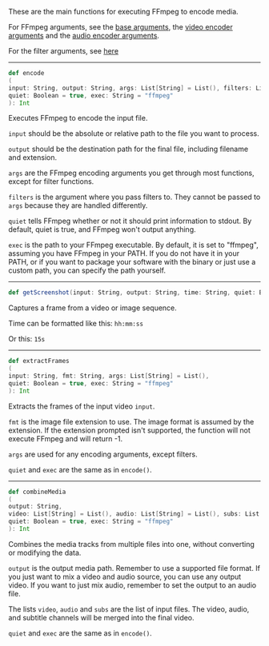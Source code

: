 These are the main functions for executing FFmpeg to encode media.

For FFmpeg arguments, see the [base arguments](base.md), the [video encoder arguments](video.md) and the [audio encoder arguments](audio.md).

For the filter arguments, see [here](filers.md)

---

```scala
def encode
(
input: String, output: String, args: List[String] = List(), filters: List[String] = List(),
quiet: Boolean = true, exec: String = "ffmpeg"
): Int
```
Executes FFmpeg to encode the input file.

```input``` should be the absolute or relative path to the file you want to process.

```output``` should be the destination path for the final file, including filename and extension.

```args``` are the FFmpeg encoding arguments you get through most functions, except for filter functions.

```filters``` is the argument where you pass filters to. They cannot be passed to ```args``` because they are handled differently.

```quiet``` tells FFmpeg whether or not it should print information to stdout. By default, quiet is true, and FFmpeg won't output anything.

```exec``` is the path to your FFmpeg executable. By default, it is set to "ffmpeg", assuming you have FFmpeg in your PATH. If you do not have it in your PATH, or if you want to package your software with the binary or just use a custom path, you can specify the path yourself.

---

```scala
def getScreenshot(input: String, output: String, time: String, quiet: Boolean = true, exec = "ffmpeg")
```
Captures a frame from a video or image sequence.

Time can be formatted like this: ```hh:mm:ss```

Or this: ```15s```

---

```scala
def extractFrames
(
input: String, fmt: String, args: List[String] = List(),
quiet: Boolean = true, exec: String = "ffmpeg"
): Int
```
Extracts the frames of the input video ```input```.

```fmt``` is the image file extension to use. The image format is assumed by the extension. If the extension prompted isn't supported, the function will not execute FFmpeg and will return -1.

```args``` are used for any encoding arguments, except filters.

```quiet``` and ```exec``` are the same as in ```encode()```.

---

```scala
def combineMedia
(
output: String,
video: List[String] = List(), audio: List[String] = List(), subs: List[String] = List(),
quiet: Boolean = true, exec: String = "ffmpeg"
): Int
```
Combines the media tracks from multiple files into one, without converting or modifying the data.

```output``` is the output media path. Remember to use a supported file format. If you just want to mix a video and audio source, you can use any output video. If you want to just mix audio, remember to set the output to an audio file.

The lists ```video```, ```audio``` and ```subs``` are the list of input files. The video, audio, and subtitle channels will be merged into the final video.

```quiet``` and ```exec``` are the same as in ```encode()```.

